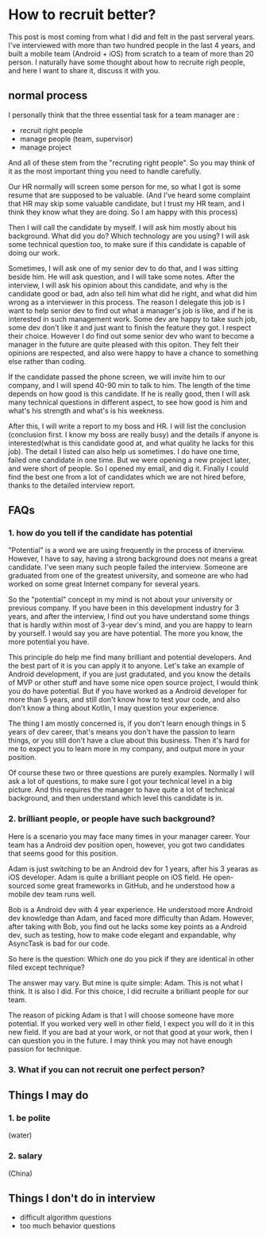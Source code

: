 
# How to recruit better?

This post is most coming from what I did and felt in the past serveral years. I've interviewed with more than two hundred people in the last 4 years, and built a mobile team (Android + iOS) from scratch to a team of more than 20 person. I naturally have some thought about how to recruite righ people, and here I want to share it, discuss it with you.

## normal process
I personally think that the three essential task for a team manager are : 
* recruit right people
* manage people (team, supervisor)
* manage project
 
And all of these stem from the "recruting right people". So you may think of it as the most important thing you need to handle carefully. 

Our HR normally will screen some person for me, so what I got is some resume that are supposed to be valuable.  (And I've heard some complaint that HR may skip some valuable candidate, but I trust my HR team, and I think they know what they are doing. So I am happy with this process)

Then I will call the candidate by myself. I will ask him mostly about his background. What did you do? Which technology are you using? I will ask some technical question too, to make sure if this candidate is capable of doing our work.

Sometimes, I will ask one of my senior dev to do that, and I was sitting beside him. He will ask question, and I will take some notes. After the interview, I will ask his opinion about this candidate, and why is the candidate good or bad, adn also tell him what did he right, and what did him wrong as a interviewer in this process. The reason I delegate this job is I want to help senior dev to find out what a manager's job is like, and if he is interested in such management work. Some dev are happy to take such job, some dev don't like it and just want to finish the feature they got. I respect their choice. However I do find out some senior dev who want to become a manager in the future are quite pleased with this opiton. They felt their opinions are respected, and also were happy to have a chance to something else rather than coding.

If the candidate passed the phone screen, we will invite him to our company, and I will spend 40-90 min to talk to him. The length of the time depends on how good is this candidate. If he is really good, then I will ask many technical questions in different aspect, to see how good is him and what's his strength and what's is his weekness.

After this, I will write a report to my boss and HR. I will list the conclusion (conclusion first. I know my boss are really busy) and the details if anyone is interested(what is this candidate good at, and what quality he lacks for this job). The detail I listed can also help us sometimes. I do have one time, failed one candidate in one time. But we were opening a new project later,  and were short of people. So I opened my email, and dig it. Finally I could find the best one from a lot of candidates which we are not hired before, thanks to the detailed interview report. 

## FAQs

### 1. how do you tell if the candidate has potential
"Potential" is a word we are using frequently in the process of itnerview. However, I have to say, having a strong background does not means a great candidate. I've seen many such people failed the interview. Someone are graduated from one of the greatest university, and someone are who had worked on some great Internet company for several years. 

So the "potential" concept in my mind is not about your university or previous company. If you have been in this development industry for 3 years, and after the interview, I find out you have understand some things that is hardly within most of 3-year dev's mind, and you are happy to learn by yourself. I would say you are have potential. The more you know, the more potential you have. 

This principle do help me find many brilliant and potential developers. And the best part of it is you can apply it to anyone. Let's take an example of Android development, if you are just gradutated, and you know the details of MVP or other stuff and have some nice open source project, I would think you do have potential. But if you have worked as a Android developer for more than 5 years, and still don't know how to test your code, and also don't know a thing about Kotlin, I may question your experience. 

The thing I am mostly concerned is, if you don't learn enough things in 5 years of dev career, that's means you don't have the passion to learn things, or you still don't have a clue about this business. Then it's hard for me to expect you to learn more in my company, and output more in your position. 

Of course these two or three questions are purely examples.  Normally I will ask a lot of questions, to make sure I got your technical level in a big picture.  And this requires the manager to have quite a lot of technical background, and then understand which level this candidate is in. 

### 2. brilliant people, or people have such background?
Here is a scenario you may face many times in your manager career. Your team has a Android dev position open, however, you got two candidates that seems good for this position. 

Adam is just switching to be an Android dev for 1 years, after his 3 yearas as iOS developer. Adam is quite a brilliant people on iOS field. He open-sourced some great frameworks in GitHub, and he understood how a mobile dev team runs well. 

Bob is a Android dev with 4 year experience. He understood more Android dev knowledge than Adam, and faced more difficulty than Adam. However, after taking with Bob, you find out he lacks some key points as a Android dev, such as testing, how to make code elegant and expandable, why AsyncTask is bad for our code. 

So here is the question: Which one do you pick if they are identical in other filed except technique?

The answer may vary. But mine is quite simple: Adam.
This is not what I think. It is also I did. For this choice, I did recruite a brilliant people for our team. 

The reason of picking Adam is that I will choose someone have more potential. If you worked very well in other field, I expect you will do it in this new field. If you are bad at your work, or not that good at your work, then I can question you in the future. I may think you may not have enough passion for technique.



### 3. What if you can not recruit one perfect person?


## Things I may do

### 1. be polite
(water)

### 2. salary 
(China)




## Things I don't do in interview
* difficult algorithm questions
* too much behavior questions